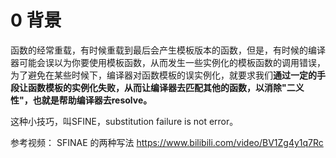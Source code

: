 # 0 背景
函数的经常重载，有时候重载到最后会产生模板版本的函数，但是，有时候的编译器可能会误以为你要使用模板函数，从而发生一些实例化的模板函数的调用错误，为了避免在某些时候下，编译器对函数模板的误实例化，就要求我们**通过一定的手段让函数模板的实例化失败，从而让编译器去匹配其他的函数，以消除"二义性"，也就是帮助编译器去resolve。**

这种小技巧，叫SFINE，substitution failure is not error。


参考视频：
SFINAE 的两种写法  https://www.bilibili.com/video/BV1Zg4y1q7Rc